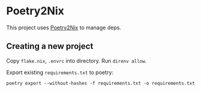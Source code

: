 # Poetry2Nix

This project uses [Poetry2Nix](https://github.com/nix-community/poetry2nix) to manage deps.

## Creating a new project

Copy `flake.nix`, `.envrc` into directory. Run `direnv allow`.

Export existing `requirements.txt` to poetry:

```
poetry export --without-hashes -f requirements.txt -o requirements.txt
```

